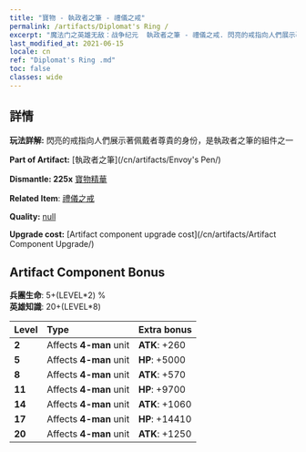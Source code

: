```yaml
---
title: "寶物 - 執政者之筆 - 禮儀之戒"
permalink: /artifacts/Diplomat's Ring /
excerpt: "魔法门之英雄无敌：战争纪元  執政者之筆 - 禮儀之戒. 閃亮的戒指向人們展示著佩戴者尊貴的身份，是執政者之筆的組件之一"
last_modified_at: 2021-06-15
locale: cn
ref: "Diplomat's Ring .md"
toc: false
classes: wide
---
```




## 詳情

 **玩法詳解:** 閃亮的戒指向人們展示著佩戴者尊貴的身份，是執政者之筆的組件之一

 **Part of Artifact:** [執政者之筆](/cn/artifacts/Envoy's Pen/)

 **Dismantle: 225x** [寶物精華](/cn/Items/con_905/)

 **Related Item**: [禮儀之戒](/cn/Items/art_2157/)

 **Quality:** [null](/cn/artifacts/null/)

 **Upgrade cost:** [Artifact component upgrade cost](/cn/artifacts/Artifact Component Upgrade/)

## Artifact Component Bonus

  **兵團生命**: 5+(LEVEL\*2) %<br/>**英雄知識**: 20+(LEVEL\*8)

  |  Level  | Type |    Extra bonus  | 
  |:--------|:-----|:----------------| 
  | **2** | Affects **4-man** unit | **ATK**: +260 | 
  | **5** | Affects **4-man** unit | **HP**: +5000 | 
  | **8** | Affects **4-man** unit | **ATK**: +570 | 
  | **11** | Affects **4-man** unit | **HP**: +9700 | 
  | **14** | Affects **4-man** unit | **ATK**: +1060 | 
  | **17** | Affects **4-man** unit | **HP**: +14410 | 
  | **20** | Affects **4-man** unit | **ATK**: +1250 | 
